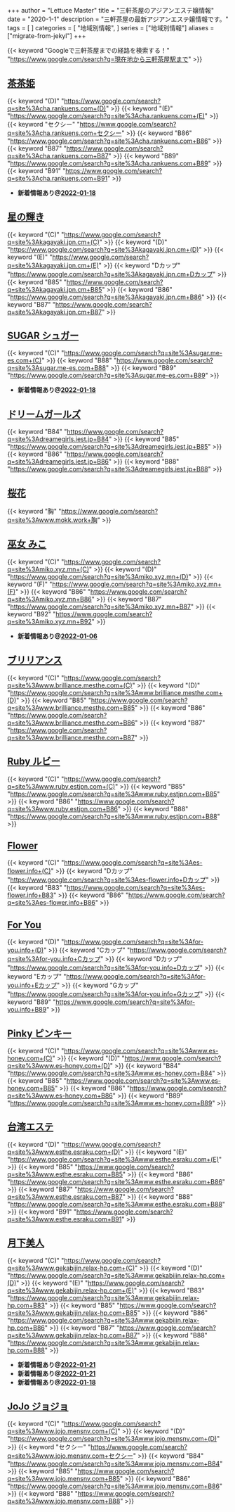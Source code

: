 +++
author = "Lettuce Master"
title = "三軒茶屋のアジアンエステ嬢情報"
date = "2020-1-1"
description = "三軒茶屋の最新アジアンエステ嬢情報です。"
tags = [
]
categories = [
    "地域別情報",
]
series = ["地域別情報"]
aliases = ["migrate-from-jekyl"]
+++

{{< keyword "Googleで三軒茶屋までの経路を検索する！" "https://www.google.com/search?q=現在地から三軒茶屋駅まで" >}}

## [茶茶姫](http://cha.rankuens.com/)
{{< keyword "(D)" "https://www.google.com/search?q=site%3Acha.rankuens.com+(D)" >}} {{< keyword "(E)" "https://www.google.com/search?q=site%3Acha.rankuens.com+(E)" >}} {{< keyword "セクシー" "https://www.google.com/search?q=site%3Acha.rankuens.com+セクシー" >}} {{< keyword "B86" "https://www.google.com/search?q=site%3Acha.rankuens.com+B86" >}} {{< keyword "B87" "https://www.google.com/search?q=site%3Acha.rankuens.com+B87" >}} {{< keyword "B89" "https://www.google.com/search?q=site%3Acha.rankuens.com+B89" >}} {{< keyword "B91" "https://www.google.com/search?q=site%3Acha.rankuens.com+B91" >}} 

- **新着情報あり@[2022-01-18](/post/2022-01-18)**
## [星の輝き](http://kagayaki.jpn.cm/)
{{< keyword "(C)" "https://www.google.com/search?q=site%3Akagayaki.jpn.cm+(C)" >}} {{< keyword "(D)" "https://www.google.com/search?q=site%3Akagayaki.jpn.cm+(D)" >}} {{< keyword "(E)" "https://www.google.com/search?q=site%3Akagayaki.jpn.cm+(E)" >}} {{< keyword "Dカップ" "https://www.google.com/search?q=site%3Akagayaki.jpn.cm+Dカップ" >}} {{< keyword "B85" "https://www.google.com/search?q=site%3Akagayaki.jpn.cm+B85" >}} {{< keyword "B86" "https://www.google.com/search?q=site%3Akagayaki.jpn.cm+B86" >}} {{< keyword "B87" "https://www.google.com/search?q=site%3Akagayaki.jpn.cm+B87" >}} 

## [SUGAR シュガー](http://sugar.me-es.com/)
{{< keyword "(C)" "https://www.google.com/search?q=site%3Asugar.me-es.com+(C)" >}} {{< keyword "B88" "https://www.google.com/search?q=site%3Asugar.me-es.com+B88" >}} {{< keyword "B89" "https://www.google.com/search?q=site%3Asugar.me-es.com+B89" >}} 

- **新着情報あり@[2022-01-18](/post/2022-01-18)**
## [ドリームガールズ](http://dreamegirls.iest.jp/)
{{< keyword "B84" "https://www.google.com/search?q=site%3Adreamegirls.iest.jp+B84" >}} {{< keyword "B85" "https://www.google.com/search?q=site%3Adreamegirls.iest.jp+B85" >}} {{< keyword "B86" "https://www.google.com/search?q=site%3Adreamegirls.iest.jp+B86" >}} {{< keyword "B88" "https://www.google.com/search?q=site%3Adreamegirls.iest.jp+B88" >}} 

## [桜花](http://www.mokk.work/)
{{< keyword "胸" "https://www.google.com/search?q=site%3Awww.mokk.work+胸" >}} 

## [巫女 みこ](https://miko.xyz.mn/)
{{< keyword "(C)" "https://www.google.com/search?q=site%3Amiko.xyz.mn+(C)" >}} {{< keyword "(D)" "https://www.google.com/search?q=site%3Amiko.xyz.mn+(D)" >}} {{< keyword "(F)" "https://www.google.com/search?q=site%3Amiko.xyz.mn+(F)" >}} {{< keyword "B86" "https://www.google.com/search?q=site%3Amiko.xyz.mn+B86" >}} {{< keyword "B87" "https://www.google.com/search?q=site%3Amiko.xyz.mn+B87" >}} {{< keyword "B92" "https://www.google.com/search?q=site%3Amiko.xyz.mn+B92" >}} 

- **新着情報あり@[2022-01-06](/post/2022-01-06)**
## [ブリリアンス](http://www.brilliance.mesthe.com/)
{{< keyword "(C)" "https://www.google.com/search?q=site%3Awww.brilliance.mesthe.com+(C)" >}} {{< keyword "(D)" "https://www.google.com/search?q=site%3Awww.brilliance.mesthe.com+(D)" >}} {{< keyword "B85" "https://www.google.com/search?q=site%3Awww.brilliance.mesthe.com+B85" >}} {{< keyword "B86" "https://www.google.com/search?q=site%3Awww.brilliance.mesthe.com+B86" >}} {{< keyword "B87" "https://www.google.com/search?q=site%3Awww.brilliance.mesthe.com+B87" >}} 

## [Ruby ルビー](http://www.ruby.estjpn.com/)
{{< keyword "(C)" "https://www.google.com/search?q=site%3Awww.ruby.estjpn.com+(C)" >}} {{< keyword "B85" "https://www.google.com/search?q=site%3Awww.ruby.estjpn.com+B85" >}} {{< keyword "B86" "https://www.google.com/search?q=site%3Awww.ruby.estjpn.com+B86" >}} {{< keyword "B88" "https://www.google.com/search?q=site%3Awww.ruby.estjpn.com+B88" >}} 

## [Flower](https://es-flower.info/)
{{< keyword "(C)" "https://www.google.com/search?q=site%3Aes-flower.info+(C)" >}} {{< keyword "Dカップ" "https://www.google.com/search?q=site%3Aes-flower.info+Dカップ" >}} {{< keyword "B83" "https://www.google.com/search?q=site%3Aes-flower.info+B83" >}} {{< keyword "B86" "https://www.google.com/search?q=site%3Aes-flower.info+B86" >}} 

## [For You](https://for-you.info/)
{{< keyword "(D)" "https://www.google.com/search?q=site%3Afor-you.info+(D)" >}} {{< keyword "Cカップ" "https://www.google.com/search?q=site%3Afor-you.info+Cカップ" >}} {{< keyword "Dカップ" "https://www.google.com/search?q=site%3Afor-you.info+Dカップ" >}} {{< keyword "Eカップ" "https://www.google.com/search?q=site%3Afor-you.info+Eカップ" >}} {{< keyword "Gカップ" "https://www.google.com/search?q=site%3Afor-you.info+Gカップ" >}} {{< keyword "B89" "https://www.google.com/search?q=site%3Afor-you.info+B89" >}} 

## [Pinky ピンキー](http://www.es-honey.com/)
{{< keyword "(C)" "https://www.google.com/search?q=site%3Awww.es-honey.com+(C)" >}} {{< keyword "(D)" "https://www.google.com/search?q=site%3Awww.es-honey.com+(D)" >}} {{< keyword "B84" "https://www.google.com/search?q=site%3Awww.es-honey.com+B84" >}} {{< keyword "B85" "https://www.google.com/search?q=site%3Awww.es-honey.com+B85" >}} {{< keyword "B86" "https://www.google.com/search?q=site%3Awww.es-honey.com+B86" >}} {{< keyword "B89" "https://www.google.com/search?q=site%3Awww.es-honey.com+B89" >}} 

## [台湾エステ](http://www.esthe.esraku.com/)
{{< keyword "(D)" "https://www.google.com/search?q=site%3Awww.esthe.esraku.com+(D)" >}} {{< keyword "(E)" "https://www.google.com/search?q=site%3Awww.esthe.esraku.com+(E)" >}} {{< keyword "B85" "https://www.google.com/search?q=site%3Awww.esthe.esraku.com+B85" >}} {{< keyword "B86" "https://www.google.com/search?q=site%3Awww.esthe.esraku.com+B86" >}} {{< keyword "B87" "https://www.google.com/search?q=site%3Awww.esthe.esraku.com+B87" >}} {{< keyword "B88" "https://www.google.com/search?q=site%3Awww.esthe.esraku.com+B88" >}} {{< keyword "B91" "https://www.google.com/search?q=site%3Awww.esthe.esraku.com+B91" >}} 

## [月下美人](http://www.gekabijin.relax-hp.com/)
{{< keyword "(C)" "https://www.google.com/search?q=site%3Awww.gekabijin.relax-hp.com+(C)" >}} {{< keyword "(D)" "https://www.google.com/search?q=site%3Awww.gekabijin.relax-hp.com+(D)" >}} {{< keyword "(E)" "https://www.google.com/search?q=site%3Awww.gekabijin.relax-hp.com+(E)" >}} {{< keyword "B83" "https://www.google.com/search?q=site%3Awww.gekabijin.relax-hp.com+B83" >}} {{< keyword "B85" "https://www.google.com/search?q=site%3Awww.gekabijin.relax-hp.com+B85" >}} {{< keyword "B86" "https://www.google.com/search?q=site%3Awww.gekabijin.relax-hp.com+B86" >}} {{< keyword "B87" "https://www.google.com/search?q=site%3Awww.gekabijin.relax-hp.com+B87" >}} {{< keyword "B88" "https://www.google.com/search?q=site%3Awww.gekabijin.relax-hp.com+B88" >}} 

- **新着情報あり@[2022-01-21](/post/2022-01-21)**
- **新着情報あり@[2022-01-21](/post/2022-01-21)**
- **新着情報あり@[2022-01-18](/post/2022-01-18)**
## [JoJo ジョジョ](http://www.jojo.mensnv.com/)
{{< keyword "(C)" "https://www.google.com/search?q=site%3Awww.jojo.mensnv.com+(C)" >}} {{< keyword "(D)" "https://www.google.com/search?q=site%3Awww.jojo.mensnv.com+(D)" >}} {{< keyword "セクシー" "https://www.google.com/search?q=site%3Awww.jojo.mensnv.com+セクシー" >}} {{< keyword "B84" "https://www.google.com/search?q=site%3Awww.jojo.mensnv.com+B84" >}} {{< keyword "B85" "https://www.google.com/search?q=site%3Awww.jojo.mensnv.com+B85" >}} {{< keyword "B86" "https://www.google.com/search?q=site%3Awww.jojo.mensnv.com+B86" >}} {{< keyword "B88" "https://www.google.com/search?q=site%3Awww.jojo.mensnv.com+B88" >}} 

